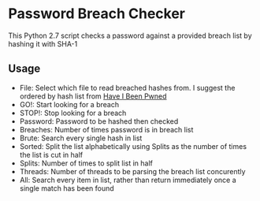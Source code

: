 # Password Breach Checker

This Python 2.7 script checks a password against a provided breach list by hashing it with SHA-1

## Usage

* File: Select which file to read breached hashes from. I suggest the ordered by hash list from [Have I Been Pwned](https://haveibeenpwned.com/Passwords "Named link title")
* GO!: Start looking for a breach
* STOP!: Stop looking for a breach
* Password: Password to be hashed then checked
* Breaches: Number of times password is in breach list
* Brute: Search every single hash in list
* Sorted: Split the list alphabetically using Splits as the number of times the list is cut in half
* Splits: Number of times to split list in half
* Threads: Number of threads to be parsing the breach list concurently
* All: Search every item in list, rather than return immediately once a single match has been found


